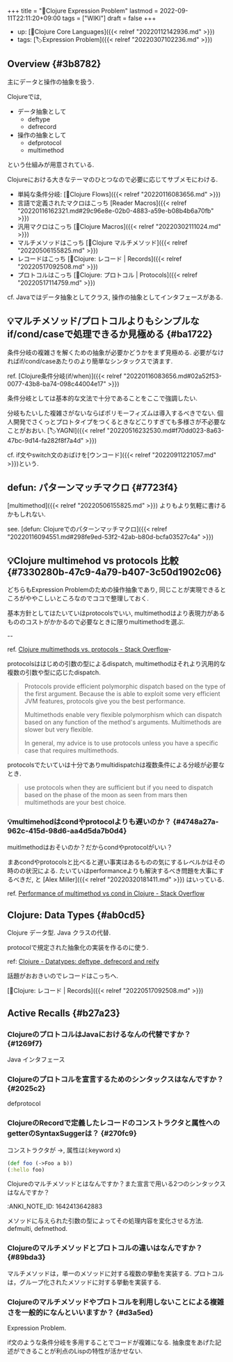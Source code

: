 +++
title = "📁Clojure Expression Problem"
lastmod = 2022-09-11T22:11:20+09:00
tags = ["WIKI"]
draft = false
+++

-   up: [📂Clojure Core Languages]({{< relref "20220112142936.md" >}})
-   tags: [🏷Expression Problem]({{< relref "20220307102236.md" >}})


## Overview {#3b8782}

主にデータと操作の抽象を扱う.

Clojureでは,

-   データ抽象として
    -   deftype
    -   defrecord
-   操作の抽象として
    -   defprotocol
    -   multimethod

という仕組みが用意されている.

Clojureにおける大きなテーマのひとつなので必要に応じてサブメモにわける.

-   単純な条件分岐: [📝Clojure Flows]({{< relref "20220116083656.md" >}})
-   言語で定義されたマクロはこっち [Reader Macros]({{< relref "20220116162321.md#29c96e8e-02b0-4883-a59e-b08b4b6a70fb" >}})
-   汎用マクロはこっち [📝Clojure Macros]({{< relref "20220302111024.md" >}})
-   マルチメソッドはこっち [📝Clojure マルチメソッド]({{< relref "20220506155825.md" >}})
-   レコードはこっち [📝Clojure: レコード | Records]({{< relref "20220517092508.md" >}})
-   プロトコルはこっち [📝Clojure: プロトコル | Protocols]({{< relref "20220517114759.md" >}})

cf. Javaではデータ抽象としてクラス, 操作の抽象としてインタフェースがある.


## 💡マルチメソッド/プロトコルよりもシンプルなif/cond/caseで処理できるか見極める {#ba1722}

条件分岐の複雑さを解くための抽象が必要かどうかをまず見極める. 必要がなければif/cond/caseあたりのより簡単なシンタックスで済ます.

ref. [Clojure条件分岐(if/when)]({{< relref "20220116083656.md#02a52f53-0077-43b8-ba74-098c44004e17" >}})

条件分岐としては基本的な文法で十分であることをここで強調したい.

分岐もたいした複雑さがないならばポリモーフィズムは導入するべきでない. 個人開発でさくっとプロトタイプをつくるときなどこりすぎても多様さが不必要なことがおおい. [🏷YAGNI]({{< relref "20220516232530.md#f70dd023-8a63-47bc-9d14-fa282f8f7a4d" >}})

cf. if文やswitch文のおばけを[ウンコード]({{< relref "20220911221057.md" >}})という.


## defun: パターンマッチマクロ {#7723f4}

[multimethod]({{< relref "20220506155825.md" >}}) よりもより気軽に書けるかもしれない.

see. [defun: Clojureでのパターンマッチマクロ]({{< relref "20220116094551.md#298fe9ed-53f2-42ab-b80d-bcfa03527c4a" >}})


## 💡Clojure multimehod vs protocols 比較 {#7330280b-47c9-4a79-b407-3c50d1902c06}

どちらもExpression Problemのための操作抽象であり, 同じことが実現できるところがややこしいところなのでココで整理しておく.

基本方針としてはたいていはprotocolsでいい, multimethodはより表現力があるもののコストがかかるので必要なときに限りmultimethodを選ぶ.

--

ref. [Clojure multimethods vs. protocols - Stack Overflow](https://stackoverflow.com/questions/8070368/clojure-multimethods-vs-protocols)-

protocolsははじめの引数の型によるdispatch, multimethodはそれより汎用的な複数の引数や型に応じたdispatch.

> Protocols provide efficient polymorphic dispatch based on the type of the first argument. Because the is able to exploit some very efficient JVM features, protocols give you the best performance.
>
> Multimethods enable very flexible polymorphism which can dispatch based on any function of the method's arguments. Multimethods are slower but very flexible.
>
> In general, my advice is to use protocols unless you have a specific case that requires multimethods.

protocolsでたいていは十分でありmultidispatchは複数条件による分岐が必要なとき.

> use protocols when they are sufficient but if you need to dispatch based on the phase of the moon as seen from mars then multimethods are your best choice.


### 💡multimehodはcondやprotocolよりも遅いのか？ {#4748a27a-962c-415d-98d6-aa4d5da7b0d4}

muitlmethodはおそいのか？だからcondやprotocolがいい？

まあcondやprotocolsと比べると遅い事実はあるものの気にするレベルかはその時のの状況による. たいていはperformanceよりも解決するべき問題を大事にするべきだ, と [Alex Miller]({{< relref "20220320181411.md" >}}) はいっている.

ref. [Performance of multimethod vs cond in Clojure - Stack Overflow](https://stackoverflow.com/questions/28577115/performance-of-multimethod-vs-cond-in-clojure)


## Clojure: Data Types {#ab0cd5}

Clojure データ型. Java クラスの代替.

protocolで規定された抽象化の実装を作るのに使う.

ref: [Clojure - Datatypes: deftype, defrecord and reify](https://clojure.org/reference/datatypes)

話題がおおきいのでレコードはこっちへ.

[📝Clojure: レコード | Records]({{< relref "20220517092508.md" >}})


## Active Recalls {#b27a23}


### ClojureのプロトコルはJavaにおけるなんの代替ですか？ {#1269f7}

Java インタフェース


### Clojureのプロトコルを宣言するためのシンタックスはなんですか？ {#2025c2}

defprotocol


### ClojureのRecordで定義したレコードのコンストラクタと属性へのgetterのSyntaxSuggerは？ {#270fc9}

コンストラクタが ->, 属性は(:keyword x)

```clojure
(def foo (->Foo a b))
(:hello foo)
```

Clojureのマルチメソッドとはなんですか？また宣言で用いる2つのシンタックスはなんですか？

:ANKI_NOTE_ID: 1642413642883

メソッドに与えられた引数の型によってその処理内容を変化させる方法. defmulti, defmethod.


### Clojureのマルチメソッドとプロトコルの違いはなんですか？ {#89bda3}

マルチメソッドは，単一のメソッドに対する複数の挙動を実装する. プロトコルは，グループ化されたメソッドに対する挙動を実装する.


### Clojureのマルチメソッドやプロトコルを利用しないことによる複雑さを一般的になんといいますか？ {#d3a5ed}

Expression Problem.

if文のような条件分岐を多用することでコードが複雑になる.
抽象度をあげた記述ができることが利点のLispの特性が活かせない.
